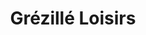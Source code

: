 ---
key: project

order: 30
title: Grézillé Loisirs
url: https://grezilleloisirs.org/
img:
  url: "/images/grezilleloisirsProject.png"
  alt: Screenshot du site grézillé loisirs . org
tags: ["Design", "Développement", "Jekyll"]
text: Grézillé Loisirs est une association à but non lucratif (loi 1901) ayant pour objectif de créer du lien entre les villageois de Gennes Val de Loire et des communes alentours au travers des activités sportives, culturelles et artistiques proposées par l’association à un prix accessible pour ses adhérents.
---